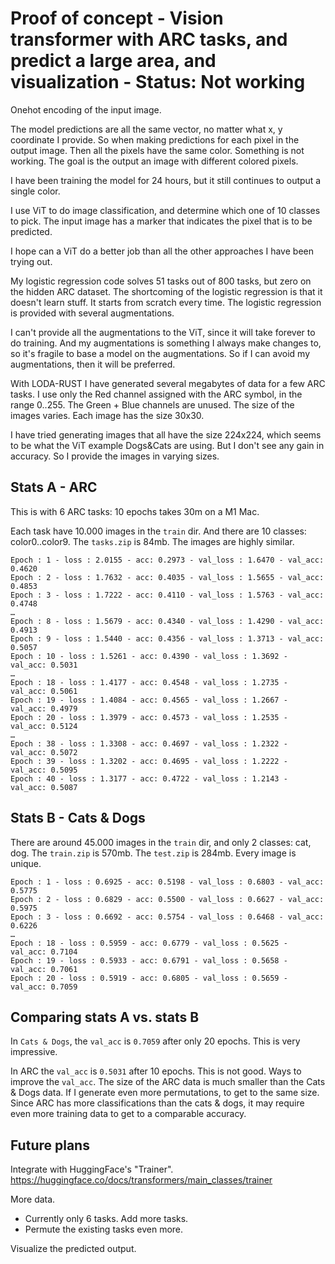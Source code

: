 # Proof of concept - Vision transformer with ARC tasks, and predict a large area, and visualization - Status: Not working

Onehot encoding of the input image.

The model predictions are all the same vector, no matter what x, y coordinate I provide.
So when making predictions for each pixel in the output image. Then all the pixels have the same color.
Something is not working.
The goal is the output an image with different colored pixels.

I have been training the model for 24 hours, but it still continues to output a single color.

I use ViT to do image classification, and determine which one of 10 classes to pick.
The input image has a marker that indicates the pixel that is to be predicted.

I hope can a ViT do a better job than all the other approaches I have been trying out.

My logistic regression code solves 51 tasks out of 800 tasks, but zero on the hidden ARC dataset.
The shortcoming of the logistic regression is that it doesn't learn stuff. It starts from scratch every time.
The logistic regression is provided with several augmentations.

I can't provide all the augmentations to the ViT, since it will take forever to do training.
And my augmentations is something I always make changes to, so it's fragile to base a model on the augmentations.
So if I can avoid my augmentations, then it will be preferred.

With LODA-RUST I have generated several megabytes of data for a few ARC tasks.
I use only the Red channel assigned with the ARC symbol, in the range 0..255.
The Green + Blue channels are unused.
The size of the images varies.
Each image has the size 30x30. 

I have tried generating images that all have the size 224x224, which seems to be
what the ViT example Dogs&Cats are using. But I don't see any gain in accuracy.
So I provide the images in varying sizes.

## Stats A - ARC

This is with 6 ARC tasks: 10 epochs takes 30m on a M1 Mac. 

Each task have 10.000 images in the `train` dir. And there are 10 classes: color0..color9.
The `tasks.zip` is 84mb. The images are highly similar.

```
Epoch : 1 - loss : 2.0155 - acc: 0.2973 - val_loss : 1.6470 - val_acc: 0.4620
Epoch : 2 - loss : 1.7632 - acc: 0.4035 - val_loss : 1.5655 - val_acc: 0.4853
Epoch : 3 - loss : 1.7222 - acc: 0.4110 - val_loss : 1.5763 - val_acc: 0.4748
…
Epoch : 8 - loss : 1.5679 - acc: 0.4340 - val_loss : 1.4290 - val_acc: 0.4913
Epoch : 9 - loss : 1.5440 - acc: 0.4356 - val_loss : 1.3713 - val_acc: 0.5057
Epoch : 10 - loss : 1.5261 - acc: 0.4390 - val_loss : 1.3692 - val_acc: 0.5031
…
Epoch : 18 - loss : 1.4177 - acc: 0.4548 - val_loss : 1.2735 - val_acc: 0.5061
Epoch : 19 - loss : 1.4084 - acc: 0.4565 - val_loss : 1.2667 - val_acc: 0.4979
Epoch : 20 - loss : 1.3979 - acc: 0.4573 - val_loss : 1.2535 - val_acc: 0.5124
…
Epoch : 38 - loss : 1.3308 - acc: 0.4697 - val_loss : 1.2322 - val_acc: 0.5072
Epoch : 39 - loss : 1.3202 - acc: 0.4695 - val_loss : 1.2222 - val_acc: 0.5095
Epoch : 40 - loss : 1.3177 - acc: 0.4722 - val_loss : 1.2143 - val_acc: 0.5087
```

## Stats B - Cats & Dogs

There are around 45.000 images in the `train` dir, and only 2 classes: cat, dog.
The `train.zip` is 570mb. The `test.zip` is 284mb. Every image is unique.

```
Epoch : 1 - loss : 0.6925 - acc: 0.5198 - val_loss : 0.6803 - val_acc: 0.5775
Epoch : 2 - loss : 0.6829 - acc: 0.5500 - val_loss : 0.6627 - val_acc: 0.5975
Epoch : 3 - loss : 0.6692 - acc: 0.5754 - val_loss : 0.6468 - val_acc: 0.6226
…
Epoch : 18 - loss : 0.5959 - acc: 0.6779 - val_loss : 0.5625 - val_acc: 0.7104
Epoch : 19 - loss : 0.5933 - acc: 0.6791 - val_loss : 0.5658 - val_acc: 0.7061
Epoch : 20 - loss : 0.5919 - acc: 0.6805 - val_loss : 0.5659 - val_acc: 0.7059
```

## Comparing stats A vs. stats B

In `Cats & Dogs`, the `val_acc` is `0.7059` after only 20 epochs. This is very impressive.

In ARC the `val_acc` is `0.5031` after 10 epochs. This is not good.
Ways to improve the `val_acc`.
The size of the ARC data is much smaller than the Cats & Dogs data.
If I generate even more permutations, to get to the same size.
Since ARC has more classifications than the cats & dogs, it may require even more training data to get to a comparable accuracy.

## Future plans

Integrate with HuggingFace's "Trainer".
https://huggingface.co/docs/transformers/main_classes/trainer

More data. 
- Currently only 6 tasks. Add more tasks.
- Permute the existing tasks even more.

Visualize the predicted output.


